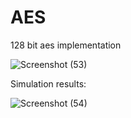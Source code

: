 # AES
128 bit aes implementation 



![Screenshot (53)](https://user-images.githubusercontent.com/63745645/232254193-6290f740-c67e-4649-8d21-3dc44ae73401.png)

Simulation results:

![Screenshot (54)](https://user-images.githubusercontent.com/63745645/232254280-cd936ed5-9b47-44bf-a780-28241d90e6d1.png)
